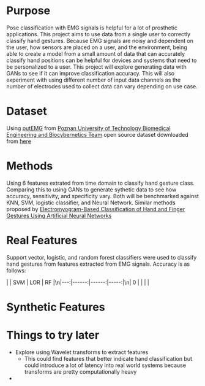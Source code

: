 # Purpose
Pose classification with EMG signals is helpful for a lot of prosthetic applications. This project aims to use data from a single user to correctly classify hand gestures. Because EMG signals are noisy and dependent on the user, how sensors are placed on a user, and the environment, being able to create a model from a small amount of data that can accurately classify hand positions can be helpful for devices and systems that need to be personalized to a user. This project will explore generating data with GANs to see if it can improve classification accuracy. This will also experiment with using different number of input data channels as the number of electrodes used to collect data can vary depending on use case.

# Dataset
Using [putEMG](https://biolab.put.poznan.pl/putemg-dataset/) from [Poznan University of Technology Biomedical Engineering and Biocybernetics Team](https://biolab.put.poznan.pl/) open source dataset downloaded from [here](https://github.com/biolab-put/putemg-downloader)

# Methods
Using 6 features extrated from time domain to classify hand gesture class. Comparing this to using GANs to generate sythetic data to see how accuracy, sensitivity, and specificity vary. Both will be benchmarked against KNN, SVM, logistic classifier, and Neural Network. Similar methods proposed by [Electromyogram-Based Classification of Hand and Finger Gestures Using Artificial Neural Networks](https://www.ncbi.nlm.nih.gov/pmc/articles/PMC8749583/pdf/sensors-22-00225.pdf)

# Real Features
Support vector, logistic, and random forest classifiers were used to classify hand gestures from features extracted from EMG signals. Accuracy is as follows: 

|    |   SVM |   LOR |   RF |\n|---:|------:|------:|-----:|\n|  0 |     |    |  |

# Synthetic Features


# Things to try later
- Explore using Wavelet transforms to extract features
    -  This could find features that better indicate hand classification but could introduce a lot of latency into real world systems because transforms are pretty computationally heavy
-

